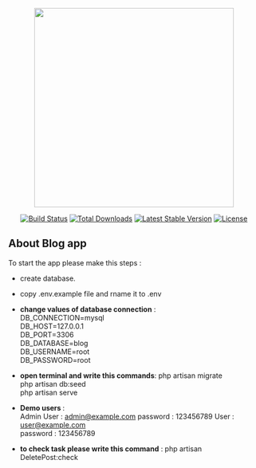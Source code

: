 <p align="center"><img src="https://res.cloudinary.com/dtfbvvkyp/image/upload/v1566331377/laravel-logolockup-cmyk-red.svg" width="400"></p>

<p align="center">
<a href="https://travis-ci.org/laravel/framework"><img src="https://travis-ci.org/laravel/framework.svg" alt="Build Status"></a>
<a href="https://packagist.org/packages/laravel/framework"><img src="https://poser.pugx.org/laravel/framework/d/total.svg" alt="Total Downloads"></a>
<a href="https://packagist.org/packages/laravel/framework"><img src="https://poser.pugx.org/laravel/framework/v/stable.svg" alt="Latest Stable Version"></a>
<a href="https://packagist.org/packages/laravel/framework"><img src="https://poser.pugx.org/laravel/framework/license.svg" alt="License"></a>
</p>

## About Blog app 
To start the app please make this steps :
- create database.
- copy .env.example file and rname it to .env
- <b> change values of database connection</b> :   
    DB_CONNECTION=mysql<br/>
    DB_HOST=127.0.0.1<br/>
    DB_PORT=3306<br/>
    DB_DATABASE=blog<br/>
    DB_USERNAME=root<br/>
    DB_PASSWORD=root

- <b> open terminal  and write this commands</b>: 
    php artisan migrate <br/>
    php artisan db:seed <br/>
    php artisan serve <br/>
    
- <b> Demo users </b> : <br/>
    Admin User : admin@example.com
    password : 123456789
    User  : user@example.com <br/>
    password : 123456789

- <b>to check task please write this command</b> : 
    php artisan DeletePost:check
    
